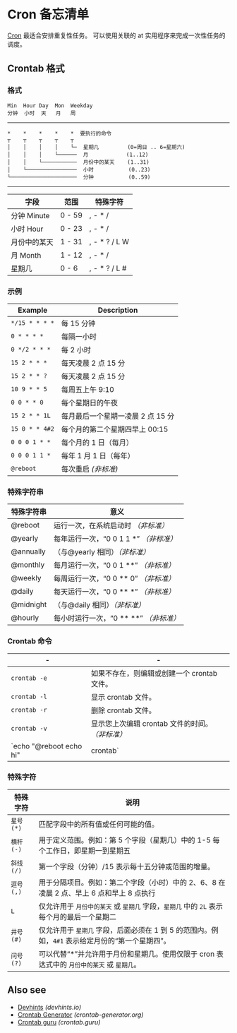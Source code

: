 Cron 备忘清单
===

[Cron](https://en.wikipedia.org/wiki/Cron) 最适合安排重复性任务。 可以使用关联的 at 实用程序来完成一次性任务的调度。

Crontab 格式
------
<!--rehype:body-class=cols-2-->

### 格式

```
Min  Hour Day  Mon  Weekday
分钟  小时  天   月   周
```

-------

```
*    *    *    *    *  要执行的命令
┬    ┬    ┬    ┬    ┬
│    │    │    │    └─  星期几         (0=周日 .. 6=星期六)
│    │    │    └──────  月            (1..12)
│    │    └───────────  月份中的某天    (1..31)
│    └────────────────  小时           (0..23)
└─────────────────────  分钟           (0..59)
```

-------

| 字段          | 范围   | 特殊字符             |
|--------------|--------|--------------------|
| 分钟 Minute   | 0 - 59 | , - * /            |
| 小时 Hour     | 0 - 23 | , - * /            |
| 月份中的某天   | 1 - 31 | , - * ? / L W      |
| 月 Month     | 1 - 12 | , - * /            |
| 星期几        | 0 - 6  | , - * ? / L #      |
<!--rehype:className=show-header -->

### 示例

| Example        | Description            |
|----------------|------------------------|
| `*/15 * * * *` | 每 15 分钟   |
| `0 * * * *`    | 每隔一小时   |
| `0 */2 * * *`  | 每 2 小时   |
| `15 2 * * *`   | 每天凌晨 2 点 15 分   |
| `15 2 * * ?`   | 每天凌晨 2 点 15 分   |
| `10 9 * * 5`   | 每周五上午 9:10   |
| `0 0 * * 0`    | 每个星期日的午夜   |
| `15 2 * * 1L`  | 每月最后一个星期一凌晨 2 点 15 分   |
| `15 0 * * 4#2` | 每个月的第二个星期四早上 00:15   |
| `0 0 0 1 * *`  | 每个月的 1 日（每月）   |
| `0 0 0 1 1 *`  | 每年 1 月 1 日（每年）   |
| `@reboot`      | 每次重启 _(非标准)_   |

### 特殊字符串

| 特殊字符串       | 意义                                            |
|----------------|----------------------------------------------------|
| @reboot        | 运行一次，在系统启动时 _（非标准）_ |
| @yearly        | 每年运行一次，“0 0 1 1 *” _（非标准）_ |
| @annually      | （与@yearly 相同）_（非标准）_ |
| @monthly       | 每月运行一次，“0 0 1 **” _（非标准）_ |
| @weekly        | 每周运行一次，“0 0 ** 0” _（非标准）_ |
| @daily         | 每天运行一次，“0 0 ** *” _（非标准）_ |
| @midnight      | （与@daily 相同）_（非标准）_ |
| @hourly        | 每小时运行一次，“0 ** \**” _（非标准）_ |
<!--rehype:className=show-header -->

### Crontab 命令

| -            | -                                           |
|--------------|---------------------------------------------|
| `crontab -e` | 如果不存在，则编辑或创建一个 crontab 文件。       |
| `crontab -l` | 显示 crontab 文件。 |
| `crontab -r` | 删除 crontab 文件。 |
| `crontab -v` | 显示您上次编辑 crontab 文件的时间。 _（非标准）_ |
| `echo "@reboot echo hi" | crontab` | 轻松添加任务 |

### 特殊字符
<!--rehype:wrap-class=col-span-2-->

| 特殊字符             | 说明 |
|---------------------|------------|
`星号(*)`  | 匹配字段中的所有值或任何可能的值。
`横杆(-)`  | 用于定义范围。例如：第 5 个字段（星期几）中的 1-5 每个工作日，即星期一到星期五
`斜线 (/)` | 第一个字段（分钟）/15 表示每十五分钟或范围的增量。
`逗号(,)`  | 用于分隔项目。例如：第二个字段（小时）中的 2、6、8 在凌晨 2 点、早上 6 点和早上 8 点执行
`L`       | 仅允许用于 `月份中的某天` 或 `星期几` 字段，`星期几` 中的 `2L` 表示每个月的最后一个星期二
`井号 (#)` | 仅允许用于 `星期几` 字段，后面必须在 1 到 5 的范围内。例如，`4#1` 表示给定月份的“第一个星期四”。
`问号(?)`  | 可以代替“*”并允许用于月份和星期几。使用仅限于 cron 表达式中的 `月份中的某天` 或 `星期几`。
<!--rehype:className=show-header auto-wrap-->

## Also see

* [Devhints](https://devhints.io/cron) _(devhints.io)_
* [Crontab Generator](https://crontab-generator.org/) _(crontab-generator.org)_
* [Crontab guru](https://crontab.guru/) _(crontab.guru)_
